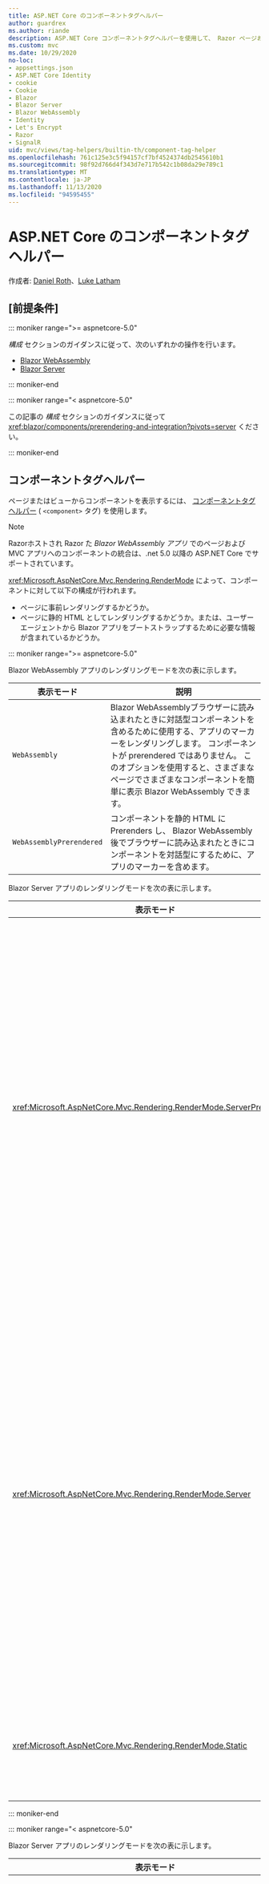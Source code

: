 ```yaml
---
title: ASP.NET Core のコンポーネントタグヘルパー
author: guardrex
ms.author: riande
description: ASP.NET Core コンポーネントタグヘルパーを使用して、 Razor ページおよびビューでコンポーネントを表示する方法について説明します。
ms.custom: mvc
ms.date: 10/29/2020
no-loc:
- appsettings.json
- ASP.NET Core Identity
- cookie
- Cookie
- Blazor
- Blazor Server
- Blazor WebAssembly
- Identity
- Let's Encrypt
- Razor
- SignalR
uid: mvc/views/tag-helpers/builtin-th/component-tag-helper
ms.openlocfilehash: 761c125e3c5f94157cf7bf4524374db2545610b1
ms.sourcegitcommit: 98f92d766d4f343d7e717b542c1b08da29e789c1
ms.translationtype: MT
ms.contentlocale: ja-JP
ms.lasthandoff: 11/13/2020
ms.locfileid: "94595455"
---
```

# <a name="component-tag-helper-in-aspnet-core"></a>ASP.NET Core のコンポーネントタグヘルパー

作成者: [Daniel Roth](https://github.com/danroth27)、[Luke Latham](https://github.com/guardrex)

## <a name="prerequisites"></a>[前提条件]

::: moniker range=">= aspnetcore-5.0"

*構成* セクションのガイダンスに従って、次のいずれかの操作を行います。

* [Blazor WebAssembly](xref:blazor/components/prerendering-and-integration?pivots=webassembly)
* [Blazor Server](xref:blazor/components/prerendering-and-integration?pivots=server)

::: moniker-end

::: moniker range="< aspnetcore-5.0"

この記事の *構成* セクションのガイダンスに従って <xref:blazor/components/prerendering-and-integration?pivots=server> ください。

::: moniker-end

## <a name="component-tag-helper"></a>コンポーネントタグヘルパー

ページまたはビューからコンポーネントを表示するには、 [コンポーネントタグヘルパー](xref:Microsoft.AspNetCore.Mvc.TagHelpers.ComponentTagHelper) ( `<component>` タグ) を使用します。

> [!NOTE]
> Razorホストされ Razor た *Blazor WebAssembly アプリ* でのページおよび MVC アプリへのコンポーネントの統合は、.net 5.0 以降の ASP.NET Core でサポートされています。

<xref:Microsoft.AspNetCore.Mvc.Rendering.RenderMode> によって、コンポーネントに対して以下の構成が行われます。

* ページに事前レンダリングするかどうか。
* ページに静的 HTML としてレンダリングするかどうか。または、ユーザー エージェントから Blazor アプリをブートストラップするために必要な情報が含まれているかどうか。

::: moniker range=">= aspnetcore-5.0"

Blazor WebAssembly アプリのレンダリングモードを次の表に示します。

| 表示モード | 説明 |
| ----------- | ----------- |
| `WebAssembly` | Blazor WebAssemblyブラウザーに読み込まれたときに対話型コンポーネントを含めるために使用する、アプリのマーカーをレンダリングします。 コンポーネントが prerendered ではありません。 このオプションを使用すると、さまざまなページでさまざまなコンポーネントを簡単に表示 Blazor WebAssembly できます。 |
| `WebAssemblyPrerendered` | コンポーネントを静的 HTML に Prerenders し、 Blazor WebAssembly 後でブラウザーに読み込まれたときにコンポーネントを対話型にするために、アプリのマーカーを含めます。 |

Blazor Server アプリのレンダリングモードを次の表に示します。

| 表示モード | 説明 |
| ----------- | ----------- |
| <xref:Microsoft.AspNetCore.Mvc.Rendering.RenderMode.ServerPrerendered> | コンポーネントを静的 HTML にレンダリングし、Blazor Server アプリのマーカーを含めます。 このマーカーは、ユーザー エージェントの起動時に Blazor アプリをブートストラップするために使用されます。 |
| <xref:Microsoft.AspNetCore.Mvc.Rendering.RenderMode.Server> | Blazor Server アプリのマーカーをレンダリングします。 コンポーネントからの出力は含められません。 このマーカーは、ユーザー エージェントの起動時に Blazor アプリをブートストラップするために使用されます。 |
| <xref:Microsoft.AspNetCore.Mvc.Rendering.RenderMode.Static> | コンポーネントを静的 HTML にレンダリングします。 |

::: moniker-end

::: moniker range="< aspnetcore-5.0"

Blazor Server アプリのレンダリングモードを次の表に示します。

| 表示モード | 説明 |
| ----------- | ----------- |
| <xref:Microsoft.AspNetCore.Mvc.Rendering.RenderMode.ServerPrerendered> | コンポーネントを静的 HTML にレンダリングし、Blazor Server アプリのマーカーを含めます。 このマーカーは、ユーザー エージェントの起動時に Blazor アプリをブートストラップするために使用されます。 |
| <xref:Microsoft.AspNetCore.Mvc.Rendering.RenderMode.Server> | Blazor Server アプリのマーカーをレンダリングします。 コンポーネントからの出力は含められません。 このマーカーは、ユーザー エージェントの起動時に Blazor アプリをブートストラップするために使用されます。 |
| <xref:Microsoft.AspNetCore.Mvc.Rendering.RenderMode.Static> | コンポーネントを静的 HTML にレンダリングします。 |

::: moniker-end

追加の特性は次のとおりです。

* 複数のコンポーネントを表示する複数のコンポーネントタグヘルパーが許可されてい Razor ます。
* アプリが起動した後に、コンポーネントを動的にレンダリングすることはできません。
* ページとビューはコンポーネントを使用できますが、逆の場合は真実ではありません。 コンポーネントでは、ビューおよびページ固有の機能 (部分ビューやセクションなど) を使用できません。 コンポーネントの部分ビューのロジックを使用するには、部分ビューのロジックをコンポーネントにします。
* 静的 HTML ページからのサーバー コンポーネントのレンダリングは、サポートされていません。

次のコンポーネントタグヘルパーは、 `Counter` を使用して、アプリケーションのページまたはビューでコンポーネントをレンダリングし Blazor Server `ServerPrerendered` ます。

```cshtml
@addTagHelper *, Microsoft.AspNetCore.Mvc.TagHelpers
@using {APP ASSEMBLY}.Pages

...

<component type="typeof(Counter)" render-mode="ServerPrerendered" />
```

前の例では、 `Counter` コンポーネントがアプリの *Pages* フォルダー内にあることを前提としています。 プレースホルダー `{APP ASSEMBLY}` は、アプリのアセンブリ名です (たとえば、ホストされているソリューションの場合 `@using BlazorSample.Pages` `@using BlazorSample.Client.Pages` Blazor )。

コンポーネントタグヘルパーは、コンポーネントにパラメーターを渡すこともできます。 `ColorfulCheckbox`チェックボックスのラベルの色とサイズを設定する次のコンポーネントについて考えてみます。

```razor
<label style="font-size:@(Size)px;color:@Color">
    <input @bind="Value"
           id="survey" 
           name="blazor" 
           type="checkbox" />
    Enjoying Blazor?
</label>

@code {
    [Parameter]
    public bool Value { get; set; }

    [Parameter]
    public int Size { get; set; } = 8;

    [Parameter]
    public string Color { get; set; }

    protected override void OnInitialized()
    {
        Size += 10;
    }
}
```

コンポーネント `Size` `int` タグヘルパーでは、() および `Color` ( `string` ) [コンポーネントパラメーター](xref:blazor/components/index#component-parameters) を設定できます。

```cshtml
@addTagHelper *, Microsoft.AspNetCore.Mvc.TagHelpers
@using {APP ASSEMBLY}.Shared

...

<component type="typeof(ColorfulCheckbox)" render-mode="ServerPrerendered" 
    param-Size="14" param-Color="@("blue")" />
```

前の例では、 `ColorfulCheckbox` コンポーネントがアプリの *共有* フォルダーにあることを前提としています。 プレースホルダー `{APP ASSEMBLY}` は、アプリのアセンブリ名です (例: `@using BlazorSample.Shared`)。

ページまたはビューには、次の HTML が表示されます。

```html
<label style="font-size:24px;color:blue">
    <input id="survey" name="blazor" type="checkbox">
    Enjoying Blazor?
</label>
```

前の例のように、引用符で囲まれた文字列を渡すには、 [明示的な Razor 式](xref:mvc/views/razor#explicit-razor-expressions)が必要です `param-Color` 。 Razor型の値の解析動作は、属性 `string` が型であるため、属性には適用されません `param-*` `object` 。

次の場合を除き、すべての種類のパラメーターがサポートされます。

* ジェネリックパラメーター。
* シリアル化できないパラメーター。
* コレクションパラメーターの継承。
* 型がアプリの外部で定義されているか、遅延読み込みされたアセンブリ内にあるパラメーター Blazor WebAssembly 。

パラメーターの型は、JSON シリアル化可能である必要があります。これは通常、型が既定のコンストラクターと設定可能なプロパティを持つ必要があることを意味します。 たとえば、前の例ではとの値を指定できます `Size` `Color` 。これは、 `Size` との型 `Color` がプリミティブ型 (と) であり、 `int` `string` JSON シリアライザーでサポートされているためです。

次の例では、クラスオブジェクトがコンポーネントに渡されます。

*MyClass.cs* :

```csharp
public class MyClass
{
    public MyClass()
    {
    }

    public int MyInt { get; set; } = 999;
    public string MyString { get; set; } = "Initial value";
}
```

**クラスには、パラメーターなしのパブリックコンストラクターが必要です。**

*Shared/MyComponent* :

```razor
<h2>MyComponent</h2>

<p>Int: @MyObject.MyInt</p>
<p>String: @MyObject.MyString</p>

@code
{
    [Parameter]
    public MyClass MyObject { get; set; }
}
```

*Pages/MyPage* :

```cshtml
@addTagHelper *, Microsoft.AspNetCore.Mvc.TagHelpers
@using {APP ASSEMBLY}
@using {APP ASSEMBLY}.Shared

...

@{
    var myObject = new MyClass();
    myObject.MyInt = 7;
    myObject.MyString = "Set by MyPage";
}

<component type="typeof(MyComponent)" render-mode="ServerPrerendered" 
    param-MyObject="@myObject" />
```

前の例では、 `MyComponent` コンポーネントがアプリの *共有* フォルダーにあることを前提としています。 プレースホルダー `{APP ASSEMBLY}` は、アプリのアセンブリ名 ( `@using BlazorSample` やなど `@using BlazorSample.Shared` ) です。 `MyClass` は、アプリの名前空間にあります。

## <a name="additional-resources"></a>その他のリソース

* <xref:Microsoft.AspNetCore.Mvc.TagHelpers.ComponentTagHelper>
* <xref:mvc/views/tag-helpers/intro>
* <xref:blazor/components/index>
